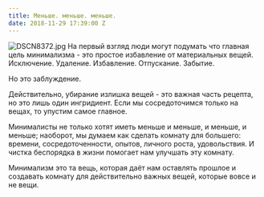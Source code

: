 ```yaml
---
title: Меньше. меньше. меньше.
date: 2018-11-29 17:39:00 Z
---
```


![DSCN8372.jpg](/uploads/DSCN8372.jpg)
На первый взгляд люди могут подумать что главная цель минимализма - это простое избавление от материальных вещей. Исключение. Удаление. Избавление. Отпускание. Забытие.

Но это заблуждение.

Действительно, убирание излишка вещей - это важная часть рецепта, но это лишь один ингридиент. Если мы сосредоточимся только на вещах, то упустим самое главное.

Минималисты не только хотят иметь меньше и меньше, и меньше, и меньше; наоборот, мы думаем как сделать комнату для большего: времени, сосредоточенности, опытов, личного роста, удовольствия. И чистка беспорядка в жизни помогает нам улучшать эту комнату.

Минимализм это та вещь, которая даёт нам оставлять прошлое и создавать комнату для действительно важных вещей, которые вовсе и не вещи.